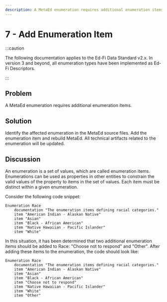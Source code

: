 ```yaml
---
description: A MetaEd enumeration requires additional enumeration items.
---
```


# 7 - Add Enumeration Item

:::caution

The following documentation applies to the Ed-Fi Data Standard v2.x. In version
3 and beyond, all enumeration types have been implemented as Ed-Fi Descriptors.

:::

## Problem

A MetaEd enumeration requires additional enumeration items.

## Solution

Identify the affected enumeration in the MetaEd source files. Add the
enumeration item and rebuild MetaEd. All technical artifacts related to the
enumeration will be updated.

## Discussion

An enumeration is a set of values, which are called enumeration items.
Enumerations can be used as properties in other entities to constrain the valid
values of the property to items in the set of values. Each item must be distinct
within a given enumeration.

Consider the following code snippet:

```metaed
Enumeration Race
    documentation "The enumeration items defining racial categories."
    item "American Indian - Alaskan Native"
    item "Asian"
    item "Black - African American"
    item "Native Hawaiian - Pacific Islander"
    item "White"
```

In this situation, it has been determined that two additional enumeration items
should be added to Race: "Choose not to respond" and "Other". After adding these
items to the enumeration, the code should look like:

```metaed
Enumeration Race
    documentation "The enumeration items defining racial categories."
    item "American Indian - Alaskan Native"
    item "Asian"
    item "Black - African American"
    item "Choose not to respond"
    item "Native Hawaiian - Pacific Islander"
    item "White"
    item "Other"
```
